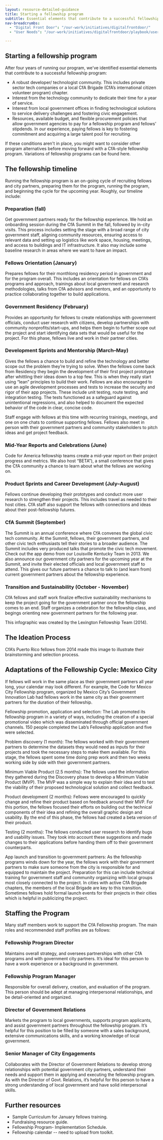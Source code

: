 ```yaml
---
layout: resource-detailed-guidance
title: Starting a fellowship program
subtitle: Essential elements that contribute to a successful fellowship program
nav-breadcrumbs:
  - "Digital Front Door": "/our-work/initiatives/digitalfrontdoor/"
  - "User Needs": "/our-work/initiatives/digitalfrontdoor/playbook/user-needs/"

---
```


## Starting a fellowship program

After four years of running our program, we've identified essential elements that contribute to a successful fellowship program: 

 - A robust developer/ technologist community. This includes private sector tech companies or a local CfA Brigade (CfA’s international citizen volunteer program) chapter.
 - Interest from the technology community to dedicate their time for a year of service.
 - Interest from local government offices in finding technological solutions to service delivery challenges and fostering civic engagement.
 - Resources, available budget, and flexible procurement policies that allow government agencies to pay for a fellowship program and fellows' stipdends. In our experience, paying fellows is key to fostering commitment and acquiring a large talent pool for recruiting. 


If these conditions aren't in place, you might want to consider other program alternatives before moving forward with a CfA-style fellowship program. Variations of fellowship programs can be found here.

## The fellowship timeline

Running the fellowship program is an on-going cycle of recruiting fellows and city partners, preparing them for the program, running the program, and beginning the cycle for the upcoming year. Roughly, our timeline include: 

### Preparation (fall)

Get government partners ready for the fellowship experience. We hold an onboarding session during the CfA Summit in the fall, followed by in-city visits. This process includes setting the stage with a broad range of city government staff, aligning community resources, ensuring access to relevant data and setting up logistics like work space, housing, meetings, and access to buildings and IT infrastructure. It also may include some baseline research in areas where we want to have an impact.

### Fellows Orientation (January)

Prepares fellows for their monthlong residency period in government and for the program overall. This includes an orientation for fellows on CfA’s programs and approach, trainings about local government and research methodologies, talks from CfA advisors and mentors, and an opportunity to practice collaborating together to build applications.

### Government Residency (February)

Provides an opportunity for fellows to create relationships with government officials, conduct user research with citizens, develop partnerships with community nonprofits/start-ups, and helps them begin to further scope out the project and start identifying data sets that would be useful for the project. For this phase, fellows live and work in their partner cities. 

### Development Sprints and Mentorship (March–May)

Gives the fellows a chance to build and refine the technology and better scope out the problem they’re trying to solve. When the fellows come back from Residency they begin the development of their first project prototype after whittling their ideas down to a top few. This is when they really start using “lean” principles to build their work. Fellows are also encouraged to use an agile development processes and tests to increase the security and rigor of their app projects. These include unit testing, route testing, and integration testing. The tests functioned as a safeguard against unintentional regressions, and also helped to document the expected behavior of the code in clear, concise code. 

Staff engage with fellows at this time with recurring trainings, meetings, and one on one chats to continue supporting fellows. Fellows also meet in person with their government partners and community stakeholders to pitch ideas and get project feedback. 

### Mid-Year Reports and Celebrations (June)

Code for America fellowship teams create a mid-year report on their project progress and metrics. We also host “BETA”), a small conference that gives the CfA community a chance to learn about what the fellows are working on.

### Product Sprints and Career Development (July–August)

Fellows continue developing their prototypes and conduct more user research to strengthen their projects. This includes travel as needed to their host cities. CfA staff also support the fellows with connections and ideas about their post-fellowship futures. 

### CfA Summit (September)

The Summit is an annual conference where CfA convenes the global civic tech community. At the Summit, fellows, their government partners, and other civic tech enthusiasts tell their stories to a broader audience. The Summit includes very produced talks that promote the civic tech movement. Check out the app demo from our Louisville Kentucky Team in 2013. We also announce our government city partners for the upcoming year at the Summit, and invite their elected officials and local government staff to attend. This gives our future partners a chance to talk to (and learn from) current government partners about the fellowship experience. 

### Transition and Sustainability (October - November)

CfA fellows and staff work finalize effective sustainability mechanisms to keep the project going for the government partner once the fellowship comes to an end. Staff organizes a celebration for the fellowship class, and begings orienting new government partners for the following year. 

This infographic was created by the Lexington Fellowship Team (2014).

## The Ideation Process


CfA’s Puerto Rico fellows from 2014 made this image to illustrate their brainstorming and selection process.


## Adaptations of the Fellowship Cycle: Mexico City 

If fellows will work in the same place as their government partners all year long, your calendar may look different. For example, the Code for Mexico City Fellowship program, organized by Mexico City’s Government Innovation Lab had fellows work in the same city as their government partners for the duration of their fellowship. 

Fellowship promotion, application and selection: The Lab promoted its fellowship program in a variety of ways, including the creation of a special promotional video which was disseminated through official government channels. 150 people completed the Lab’s Fellowship application and five were selected.

Problem discovery (1 month): The fellows worked with their government partners to determine the datasets they would need as inputs for their projects and took the necessary steps to make them available. For this stage, the fellows spent some time doing prep work and then two weeks working side by side with their government partners. 

Minimum Viable Product (2.5 months): The fellows used the information they gathered during the Discovery phase to develop a Minimum Viable Product (MVP). The MVP was a simple way to explain their idea and to test the viability of their proposed technological solution and collect feedback. 

Product development (2 months): Fellows were encouraged to quickly change and refine their product based on  feedback around their MVP. For this portion, the fellows focused their efforts on building out the technical components of their idea and refining the overall graphic design and usability. By the end of this phase, the fellows had created a beta version of their product.

Testing (2 months): The fellows conducted user research to identify bugs and usability issues. They took into account these suggestions and made changes to their applications before handing them off to their government counterparts. 

App launch and transition to government partners: As the fellowship programs winds down for the year, the fellows work with their government partners to make sure someone from the city is responsible for and equipped to maintain the project. Preparation for this can include technical training for government staff and community organizing with local groups most closely connected to the project. In cities with active CfA Brigade chapters, the members of the local Brigade are key to this transition. Sometimes fellows hold formal launch events for their projects in their cities which is helpful in publicizing the project.

## Staffing the Program

Many staff members work to support the CfA Fellowship program. The main roles and recommended staff profiles are as follows:

### Fellowship Program Director

Maintains overall strategy,  and oversees partnerships with other CfA programs and with government city partners. It’s ideal for this person to have a work experience or a background in government.

### Fellowship Program Manager

Responsible for overall delivery, creation, and evaluation of the program. This person should be adept at managing interpersonal relationships, and be detail-oriented and organized.

### Director of Government Relations

Markets the program to local governments, supports program applicants, and assist government partners throughout the fellowship program. It’s helpful for this position to be filled by someone with a sales background, extensive communications skills, and a working knowledge of local government.

### Senior Manager of City Engagements

Collaborates with the Director of Government Relations to develop strong relationships with potential government city partners, understand their needs and support them in applying and executing the fellowship program. As with the Director of Govt. Relations, it’s helpful for this person to have a strong understanding of local government and have solid interpersonal skills. 

## Further resources

 - Sample Curriculum for January fellows training. 
 - Fundraising resource guide. 
 - Fellowship Program-  Implementation Schedule. 
 - Fellowship calendar -- need to upload from toolkit. 

